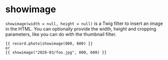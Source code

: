 # showimage

`showimage(width = null, height = null)` is a Twig filter to  insert an image in the HTML. You can optionally provide 
the width, height and cropping parameters, like you can do with the thumbnail filter.

```twig
{{ record.photo|showimage(800, 600) }}
or
{{ showimage("2020-03/foo.jpg", 800, 600) }}
```
